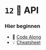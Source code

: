 # ``12`` 🔌 API

### Hier beginnen
- 👭 [Code Along](./code-along/index.html)
- 💡 [Cheatsheet](./cheatsheet/CHEATSHEET.md)
